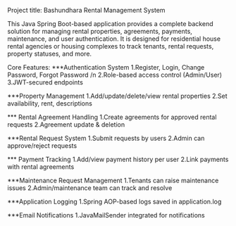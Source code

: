 Project title: Bashundhara Rental Management System

This Java Spring Boot-based application provides a complete backend solution for managing rental properties, agreements, payments, maintenance, and user authentication. It is designed for residential house rental agencies or housing complexes to track tenants, rental requests, property statuses, and more.

Core Features:
***Authentication System
1.Register, Login, Change Password, Forgot Password /n
2.Role-based access control (Admin/User)
3.JWT-secured endpoints

***Property Management
1.Add/update/delete/view rental properties
2.Set availability, rent, descriptions

*** Rental Agreement Handling
1.Create agreements for approved rental requests
2.Agreement update & deletion

***Rental Request System
1.Submit requests by users
2.Admin can approve/reject requests

*** Payment Tracking
1.Add/view payment history per user
2.Link payments with rental agreements

***Maintenance Request Management
1.Tenants can raise maintenance issues
2.Admin/maintenance team can track and resolve

***Application Logging
1.Spring AOP-based logs saved in application.log


***Email Notifications
1.JavaMailSender integrated for notifications
